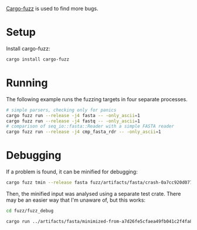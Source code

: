 [Cargo-fuzz](https://rust-fuzz.github.io/book/cargo-fuzz/tutorial.html) is used
to find more bugs.

# Setup

Install cargo-fuzz:

```sh
cargo install cargo-fuzz
```

# Running

The following example runs the fuzzing targets in four separate processes.

```sh
# simple parsers, checking only for panics
cargo fuzz run --release -j4 fasta -- -only_ascii=1
cargo fuzz run --release -j4 fastq -- -only_ascii=1
# comparison of seq_io::fasta::Reader with a simple FASTA reader
cargo fuzz run --release -j4 cmp_fasta_rdr -- -only_ascii=1
```

# Debugging

If a problem is found, it can be minified for debugging:

```sh
cargo fuzz tmin --release fasta fuzz/artifacts/fasta/crash-0a7cc920d077cd5454a397fbe8fd5833509c5086
```

Then, the minified input was analysed using a separate test crate. There may
be an easier way that I'm unaware of, but this works:

```sh
cd fuzz/fuzz_debug

cargo run ../artifacts/fasta/minimized-from-a7d26fe5cfaea49fb041c2f4fa8ca2e811c362ca
```
